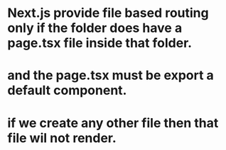 # Next.js provide file based routing only if the folder does have a page.tsx file inside that folder.
# and the page.tsx must be export a default component.

# if we create any other file then that file wil not render.